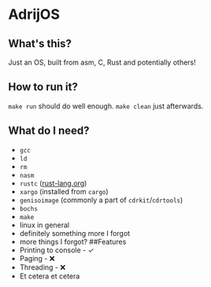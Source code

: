 # AdrijOS
## What's this?
Just an OS, built from asm, C, Rust and potentially others!
## How to run it?
`make run` should do well enough. `make clean` just afterwards.
## What do I need?
 - `gcc`
 - `ld`
 - `rm`
 - `nasm`
 - `rustc` ([rust-lang.org](https://www.rust-lang.org))
 - `xargo` (installed from `cargo`)
 - `genisoimage` (commonly a part of `cdrkit`/`cdrtools`)
 - `bochs`
 - `make`
 - linux in general
 - definitely something more I forgot
 - more things I forgot?
##Features
 - Printing to console - ✓
 - Paging - ❌
 - Threading - ❌
 - Et cetera et cetera
 